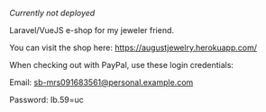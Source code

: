 *Currently not deployed*

Laravel/VueJS e-shop for my jeweler friend.

You can visit the shop here: https://augustjewelry.herokuapp.com/

When checking out with PayPal, use these login credentials:

Email: sb-mrs091683561@personal.example.com

Password: Ib.59=uc
